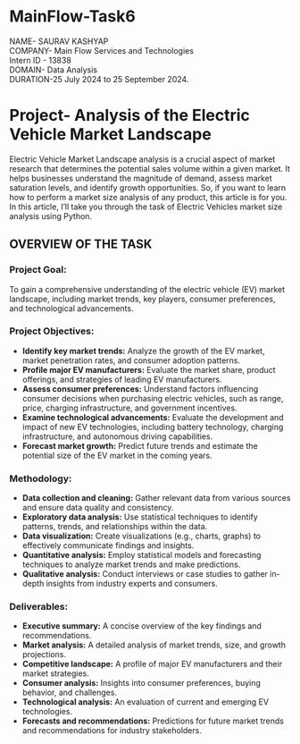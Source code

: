 # MainFlow-Task6
NAME- SAURAV KASHYAP  
COMPANY- Main Flow Services and Technologies  
Intern ID - 13838  
DOMAIN- Data Analysis  
DURATION-25 July 2024 to 25 September 2024.

# Project- Analysis of the Electric Vehicle Market Landscape
Electric Vehicle Market Landscape analysis is a crucial aspect of market research that determines the potential sales volume within a given market. It helps businesses understand the magnitude of demand, assess market saturation levels, and identify growth opportunities. So, if you want to learn how to perform a market size analysis of any product, this article is for you. In this article, I’ll take you through the task of Electric Vehicles market size analysis using Python.  

## OVERVIEW OF THE TASK  

### Project Goal:  
To gain a comprehensive understanding of the electric vehicle (EV) market landscape, including market trends, key players, consumer preferences, and technological advancements.  

### Project Objectives:  
* **Identify key market trends:** Analyze the growth of the EV market, market penetration rates, and consumer adoption patterns.
* **Profile major EV manufacturers:** Evaluate the market share, product offerings, and strategies of leading EV manufacturers.
* **Assess consumer preferences:** Understand factors influencing consumer decisions when purchasing electric vehicles, such as range, price, charging infrastructure, and government incentives.
* **Examine technological advancements:** Evaluate the development and impact of new EV technologies, including battery technology, charging infrastructure, and autonomous driving capabilities.
* **Forecast market growth:** Predict future trends and estimate the potential size of the EV market in the coming years.

 ### Methodology:  
 * **Data collection and cleaning:** Gather relevant data from various sources and ensure data quality and consistency.
 * **Exploratory data analysis:** Use statistical techniques to identify patterns, trends, and relationships within the data.
 * **Data visualization:** Create visualizations (e.g., charts, graphs) to effectively communicate findings and insights.
 * **Quantitative analysis:** Employ statistical models and forecasting techniques to analyze market trends and make predictions.
 * **Qualitative analysis:** Conduct interviews or case studies to gather in-depth insights from industry experts and consumers.
   
### Deliverables:  
* **Executive summary:** A concise overview of the key findings and recommendations.
* **Market analysis:** A detailed analysis of market trends, size, and growth projections.
* **Competitive landscape:** A profile of major EV manufacturers and their market strategies.
* **Consumer analysis:** Insights into consumer preferences, buying behavior, and challenges.
* **Technological analysis:** An evaluation of current and emerging EV technologies.
* **Forecasts and recommendations:** Predictions for future market trends and recommendations for industry stakeholders.
  
